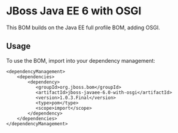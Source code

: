 JBoss Java EE 6 with OSGI
=========================

This BOM builds on the Java EE full profile BOM, adding OSGI.
  
Usage
-----

To use the BOM, import into your dependency management:

    <dependencyManagement>
        <dependencies>
            <dependency>
               <groupId>org.jboss.bom</groupId>
               <artifactId>jboss-javaee-6.0-with-osgi</artifactId>
               <version>1.0.3.Final</version>
               <type>pom</type>
               <scope>import</scope>
            </dependency>
        </dependencies>
    </dependencyManagement> 
	